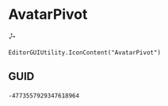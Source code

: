 # AvatarPivot
![](/img/AvatarPivot.png)

``` CSharp
EditorGUIUtility.IconContent("AvatarPivot")
```
## GUID
```
-4773557929347618964
```
